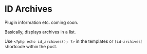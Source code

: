 # ID Archives

Plugin information etc. coming soon.

Basically, displays archives in a list.

Use `<?php echo id_archives(); ?>` in the templates or `[id-archives]` shortcode within the post.
